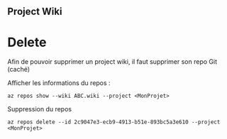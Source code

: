 ## Project Wiki
# Delete
Afin de pouvoir supprimer un project wiki, il faut supprimer son repo Git (caché)

Afficher les informations du repos :
``` 
az repos show --wiki ABC.wiki --project <MonProjet>
```

Suppression du repos
```
az repos delete --id 2c9047e3-ecb9-4913-b51e-893bc5a3e610 --project <MonProjet>
```
